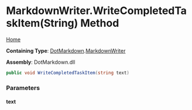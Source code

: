 <a name="_top"></a>

# MarkdownWriter\.WriteCompletedTaskItem\(String\) Method

[Home](../../../README.md#_top)

**Containing Type**: [DotMarkdown](../../README.md#_top)\.[MarkdownWriter](../README.md#_top)

**Assembly**: DotMarkdown\.dll

```csharp
public void WriteCompletedTaskItem(string text)
```

### Parameters

#### text

